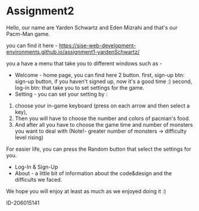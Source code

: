 # Assignment2

Hello, our name are Yarden Schwartz and Eden Mizrahi and that's our Pacm-Man game.	
 
you can find it here - https://sise-web-development-environments.github.io/assignment1-yardenSchwartz/

you a have a menu that take you to different windows such as -

* Welcome - home page, you can find here 2 button. 
first, sign-up btn: sign-up button, if you haven't signed up, now it's a good time :) 
second, log-in btn: that take you to set settings for the game.
* Setting - you can set your setting by :
1. choose your in-game keyboard (press on each arrow and then select a key),
2. Then you will have to choose the number and colors of pacman's food. 
3. And after all you have to choose the game time and number of monsters you want to deal with (Note!- greater number of monsters -> difficulty level rising)

For easier life, you can press the Random button that select the settings for you.

* Log-In & Sign-Up 
* About - a little bit of information about the code&design and the difficults we faced.



We hope you will enjoy at least as much as we enjoyed doing it :)

ID-206015141
 
